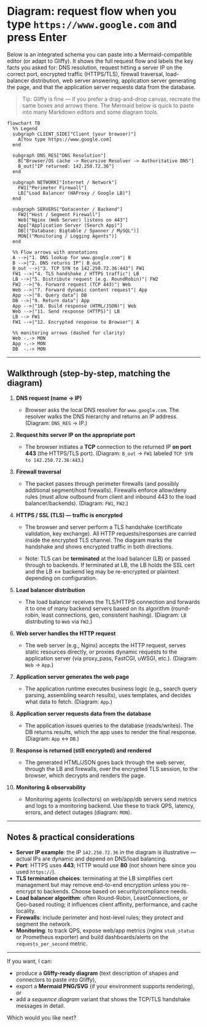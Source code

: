 # Diagram: request flow when you type `https://www.google.com` and press Enter

Below is an integrated schema you can paste into a Mermaid-compatible editor (or adapt to Gliffy). It shows the full request flow and labels the key facts you asked for: DNS resolution, request hitting a server IP on the correct port, encrypted traffic (HTTPS/TLS), firewall traversal, load-balancer distribution, web server answering, application server generating the page, and that the application server requests data from the database.

> Tip: Gliffy is fine — if you prefer a drag-and-drop canvas, recreate the same boxes and arrows there. The Mermaid below is quick to paste into many Markdown editors and some diagram tools.

```mermaid
flowchart TB
  %% Legend
  subgraph CLIENT_SIDE["Client (your browser)"]
    A[You type https://www.google.com]
  end

  subgraph DNS_RES["DNS Resolution"]
    B["Browser/OS cache -> Recursive Resolver -> Authoritative DNS"]
    B_out["IP returned: 142.250.72.36"]
  end

  subgraph NETWORK["Internet / Network"]
    FW1["Perimeter Firewall"]
    LB["Load Balancer (HAProxy / Google LB)"]
  end

  subgraph SERVERS["Datacenter / Backend"]
    FW2["Host / Segment Firewall"]
    Web["Nginx (Web Server) listens on 443"]
    App["Application Server (Search App)"]
    DB[("Database: Bigtable / Spanner / MySQL")]
    MON[("Monitoring / Logging Agents")]
  end

  %% Flow arrows with annotations
  A -->|"1. DNS lookup for www.google.com"| B
  B -->|"2. DNS returns IP"| B_out
  B_out -->|"3. TCP SYN to 142.250.72.36:443"| FW1
  FW1 -->|"4. TLS handshake / HTTPS traffic"| LB
  LB -->|"5. Distribute request (e.g. RoundRobin)"| FW2
  FW2 -->|"6. Forward request (TCP 443)"| Web
  Web -->|"7. Forward dynamic content request"| App
  App -->|"8. Query data"| DB
  DB -->|"9. Return data"| App
  App -->|"10. Build response (HTML/JSON)"| Web
  Web -->|"11. Send response (HTTPS)"| LB
  LB --> FW1
  FW1 -->|"12. Encrypted response to Browser"| A

  %% monitoring arrows (dashed for clarity)
  Web -.-> MON
  App -.-> MON
  DB  -.-> MON

```

---

## Walkthrough (step-by-step, matching the diagram)

1. **DNS request (name → IP)**

   * Browser asks the local DNS resolver for `www.google.com`. The resolver walks the DNS hierarchy and returns an IP address. (Diagram: `DNS_RES` → IP.)

2. **Request hits server IP on the appropriate port**

   * The browser initiates a **TCP** connection to the returned IP **on port 443** (the HTTPS/TLS port). (Diagram: `B_out` → `FW1` labeled `TCP SYN to 142.250.72.36:443`.)

3. **Firewall traversal**

   * The packet passes through perimeter firewalls (and possibly additional segment/host firewalls). Firewalls enforce allow/deny rules (must allow outbound from client and inbound 443 to the load balancer/backends). (Diagram: `FW1`, `FW2`.)

4. **HTTPS / SSL (TLS) — traffic is encrypted**

   * The browser and server perform a TLS handshake (certificate validation, key exchange). All HTTP requests/responses are carried inside the encrypted TLS channel. The diagram marks the handshake and shows encrypted traffic in both directions.

   * Note: TLS can be **terminated** at the load balancer (LB) or passed through to backends. If terminated at LB, the LB holds the SSL cert and the LB ↔ backend leg may be re-encrypted or plaintext depending on configuration.

5. **Load balancer distribution**

   * The load balancer receives the TLS/HTTPS connection and forwards it to one of many backend servers based on its algorithm (round-robin, least connections, geo, consistent hashing). (Diagram: `LB` distributing to `Web` via `FW2`.)

6. **Web server handles the HTTP request**

   * The web server (e.g., Nginx) accepts the HTTP request, serves static resources directly, or proxies dynamic requests to the application server (via proxy_pass, FastCGI, uWSGI, etc.). (Diagram: `Web` → `App`.)

7. **Application server generates the web page**

   * The application runtime executes business logic (e.g., search query parsing, assembling search results), uses templates, and decides what data to fetch. (Diagram: `App`.)

8. **Application server requests data from the database**

   * The application issues queries to the database (reads/writes). The DB returns results, which the app uses to render the final response. (Diagram: `App` ↔ `DB`.)

9. **Response is returned (still encrypted) and rendered**

   * The generated HTML/JSON goes back through the web server, through the LB and firewalls, over the encrypted TLS session, to the browser, which decrypts and renders the page.

10. **Monitoring & observability**

    * Monitoring agents (collectors) on web/app/db servers send metrics and logs to a monitoring backend. Use these to track QPS, latency, errors, and detect outages (diagram: `MON`).

---

## Notes & practical considerations

* **Server IP example**: the IP `142.250.72.36` in the diagram is illustrative — actual IPs are dynamic and depend on DNS/load balancing.
* **Port**: HTTPS uses **443**; HTTP would use **80** (not shown here since you used `https://`).
* **TLS termination choices**: terminating at the LB simplifies cert management but may remove end-to-end encryption unless you re-encrypt to backends. Choose based on security/compliance needs.
* **Load balancer algorithm**: often Round-Robin, LeastConnections, or Geo-based routing; it influences client affinity, performance, and cache locality.
* **Firewalls**: include perimeter and host-level rules; they protect and segment the network.
* **Monitoring**: to track QPS, expose web/app metrics (nginx `stub_status` or Prometheus exporter) and build dashboards/alerts on the `requests_per_second` metric.

---

If you want, I can:

* produce a **Gliffy-ready diagram** (text description of shapes and connectors to paste into Gliffy),
* export a **Mermaid PNG/SVG** (if your environment supports rendering), or
* add a *sequence diagram* variant that shows the TCP/TLS handshake messages in detail.

Which would you like next?
